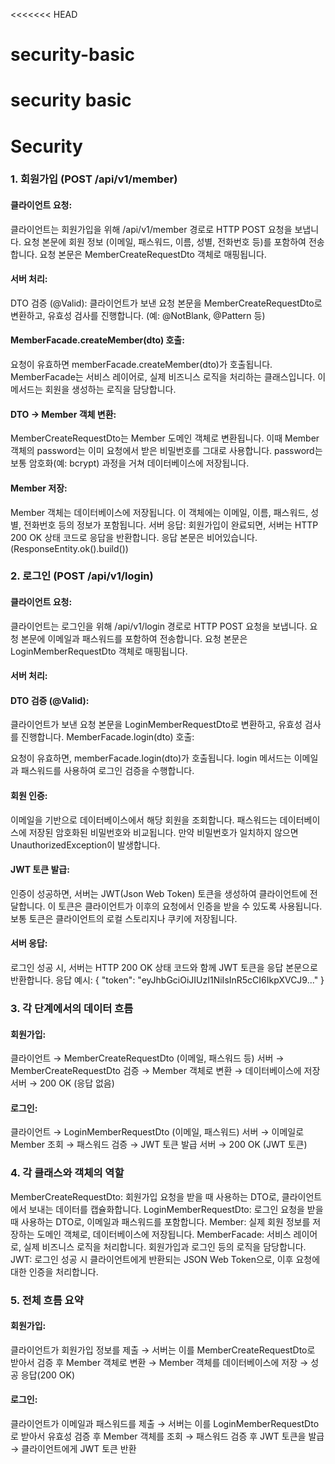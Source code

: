 <<<<<<< HEAD
# security-basic
security basic
=======
# Security

### 1. 회원가입 (POST /api/v1/member)

#### 클라이언트 요청:
클라이언트는 회원가입을 위해 /api/v1/member 경로로 HTTP POST 요청을 보냅니다.
요청 본문에 회원 정보 (이메일, 패스워드, 이름, 성별, 전화번호 등)를 포함하여 전송합니다.
요청 본문은 MemberCreateRequestDto 객체로 매핑됩니다.

#### 서버 처리:
DTO 검증 (@Valid):
클라이언트가 보낸 요청 본문을 MemberCreateRequestDto로 변환하고, 유효성 검사를 진행합니다. (예: @NotBlank, @Pattern 등)

#### MemberFacade.createMember(dto) 호출:
요청이 유효하면 memberFacade.createMember(dto)가 호출됩니다.
MemberFacade는 서비스 레이어로, 실제 비즈니스 로직을 처리하는 클래스입니다. 이 메서드는 회원을 생성하는 로직을 담당합니다.

#### DTO → Member 객체 변환:
MemberCreateRequestDto는 Member 도메인 객체로 변환됩니다.
이때 Member 객체의 password는 이미 요청에서 받은 비밀번호를 그대로 사용합니다.
password는 보통 암호화(예: bcrypt) 과정을 거쳐 데이터베이스에 저장됩니다.

#### Member 저장:
Member 객체는 데이터베이스에 저장됩니다.
이 객체에는 이메일, 이름, 패스워드, 성별, 전화번호 등의 정보가 포함됩니다.
서버 응답:
회원가입이 완료되면, 서버는 HTTP 200 OK 상태 코드로 응답을 반환합니다.
응답 본문은 비어있습니다. (ResponseEntity.ok().build())


### 2. 로그인 (POST /api/v1/login)

#### 클라이언트 요청:
클라이언트는 로그인을 위해 /api/v1/login 경로로 HTTP POST 요청을 보냅니다.
요청 본문에 이메일과 패스워드를 포함하여 전송합니다.
요청 본문은 LoginMemberRequestDto 객체로 매핑됩니다.
#### 서버 처리:
#### DTO 검증 (@Valid):

클라이언트가 보낸 요청 본문을 LoginMemberRequestDto로 변환하고, 유효성 검사를 진행합니다.
MemberFacade.login(dto) 호출:

요청이 유효하면, memberFacade.login(dto)가 호출됩니다.
login 메서드는 이메일과 패스워드를 사용하여 로그인 검증을 수행합니다.
#### 회원 인증:

이메일을 기반으로 데이터베이스에서 해당 회원을 조회합니다.
패스워드는 데이터베이스에 저장된 암호화된 비밀번호와 비교됩니다. 만약 비밀번호가 일치하지 않으면 UnauthorizedException이 발생합니다.

#### JWT 토큰 발급:

인증이 성공하면, 서버는 JWT(Json Web Token) 토큰을 생성하여 클라이언트에 전달합니다.
이 토큰은 클라이언트가 이후의 요청에서 인증을 받을 수 있도록 사용됩니다. 보통 토큰은 클라이언트의 로컬 스토리지나 쿠키에 저장됩니다.

#### 서버 응답:
로그인 성공 시, 서버는 HTTP 200 OK 상태 코드와 함께 JWT 토큰을 응답 본문으로 반환합니다.
응답 예시: { "token": "eyJhbGciOiJIUzI1NiIsInR5cCI6IkpXVCJ9..." }

### 3. 각 단계에서의 데이터 흐름
#### 회원가입:

클라이언트 → MemberCreateRequestDto (이메일, 패스워드 등)
서버 → MemberCreateRequestDto 검증 → Member 객체로 변환 → 데이터베이스에 저장
서버 → 200 OK (응답 없음)

#### 로그인:

클라이언트 → LoginMemberRequestDto (이메일, 패스워드)
서버 → 이메일로 Member 조회 → 패스워드 검증 → JWT 토큰 발급
서버 → 200 OK (JWT 토큰)

### 4. 각 클래스와 객체의 역할
MemberCreateRequestDto: 회원가입 요청을 받을 때 사용하는 DTO로, 클라이언트에서 보내는 데이터를 캡슐화합니다.
LoginMemberRequestDto: 로그인 요청을 받을 때 사용하는 DTO로, 이메일과 패스워드를 포함합니다.
Member: 실제 회원 정보를 저장하는 도메인 객체로, 데이터베이스에 저장됩니다.
MemberFacade: 서비스 레이어로, 실제 비즈니스 로직을 처리합니다. 회원가입과 로그인 등의 로직을 담당합니다.
JWT: 로그인 성공 시 클라이언트에게 반환되는 JSON Web Token으로, 이후 요청에 대한 인증을 처리합니다.

### 5. 전체 흐름 요약

#### 회원가입:
클라이언트가 회원가입 정보를 제출 → 서버는 이를 MemberCreateRequestDto로 받아서 검증 후 Member 객체로 변환 → Member 객체를 데이터베이스에 저장 → 성공 응답(200 OK)

#### 로그인:
클라이언트가 이메일과 패스워드를 제출 → 서버는 이를 LoginMemberRequestDto로 받아서 유효성 검증 후 Member 객체를 조회 → 패스워드 검증 후 JWT 토큰을 발급 → 클라이언트에게 JWT 토큰 반환
